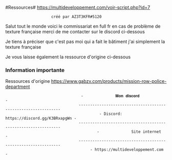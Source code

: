 #Ressources# https://multideveloppement.com/voir-script.php?id=7		

						créé par AZ3T3KFR#5120


Salut tout le monde voici le commissariat en full fr en cas de problème de texture française merci de me contacter sur le discord ci-dessous

Je tiens à préciser que c'est pas moi qui a fait le bâtiment j'ai simplement la texture française

Je vous laisse également la ressource d'origine ci-dessous

### Information importante ###

Ressources d'origine 
https://www.gabzv.com/products/mission-row-police-department



  			                         -              𝐌𝐨𝐧 𝐝𝐢𝐬𝐜𝐨𝐫𝐝             -
                                    --------------------------------------------------------------
	                                         - Discord: https://discord.gg/K3BRxapgWn -
                                    --------------------------------------------------------------
                                         	-              Site internet           -
                                    --------------------------------------------------------------
		                                 - https://multideveloppement.com -
